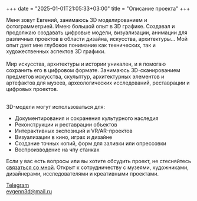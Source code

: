 +++
date = "2025-01-01T21:05:33+03:00"
title = "Описание проекта"
+++

Меня зовут Евгений, занимаюсь 3D моделированием и фотограмметрией. Имею большой опыт в 3D графике. Создавал и продолжаю создавать цифровые модели, визуализации, анимации для различных проектов в области дизайна, искусства, архитектуры... Мой опыт дает мне глубокое понимание как технических, так и художественных аспектов 3D графики.
<br><br>Мир искусства, архитектуры и истории уникален, и я помогаю сохранить его в цифровом формате. Занимаюсь 3D-сканированием предметов искусства, скульптур, архитектурных элементов и артефактов для музеев, археологических исследований, реставрации и цифровых проектов. <br><br>

3D-модели могут использоваться для:
* Документирования и сохранения культурного наследия
* Реконструкции и реставрации объектов
* Интерактивных экспозиций и VR/AR-проектов
* Визуализации в кино, играх и дизайне
* Создание точных копий, форм для заливки или опрессовки
* Воспроизводение на чпу станках

Если у вас есть вопросы или вы хотите обсудить проект, не стесняйтесь [связаться со мной](https://t.me/evgenn3d). Открыт к сотрудничеству с музеями, художниками, дизайнерами, исследователями и креативными проектами.

[Telegram](https://t.me/evgenn3d)<br>
[evgenn3d@mail.ru](mailto:evgenn3d@mail.ru)




